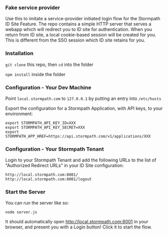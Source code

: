 ### Fake service provider

Use this to imitate a service-provider initiated login flow for the
Stormpath ID Site Feature.  The repo contains a simple HTTP server
that serves a webapp which will redirect you to ID site for authentication.
When you return from ID site, a local cookie-based session will be created
for you.  This is different from the SSO session which ID site retains
for you.

### Installation

`git clone` this repo, then `cd` into the folder

`npm install` inside the folder

### Configuration - Your Dev Machine

Point `local.stormpath.com` to `127.0.0.1` by putting an entry into `/etc/hosts`

Export the configuration for a Stormpath Application, with API keys, to your environment:

    export STORMPATH_API_KEY_ID=XXX
    export STORMPATH_API_KEY_SECRET=XXX
    export STORMPATH_APP_HREF=https://api.stormpath.com/v1/applications/XXX

### Configuration - Your Stormpath Tenant

Login to your Stormpath Tenant and add the following URLs to the list of
"Authorized Redirect URLs" in your ID Site configuration:

    http://local.stormpath.com:8001/
    http://local.stormpath.com:8001/logout


### Start the Server

You can run the server like so:

```
node server.js
```

It should automatically open http://local.stormpath.com:8001 in your browser,
and present you with a Login button!  Click it to start the flow.

